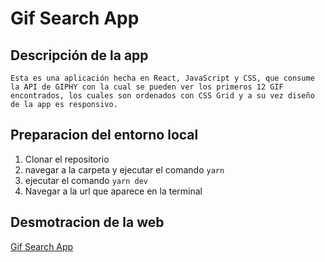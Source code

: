 # Gif Search App

## Descripción de la app
```
Esta es una aplicación hecha en React, JavaScript y CSS, que consume la API de GIPHY con la cual se pueden ver los primeros 12 GIF encontrados, los cuales son ordenados con CSS Grid y a su vez diseño de la app es responsivo.
```

## Preparacion del entorno local

 1. Clonar el repositorio
 2. navegar a la carpeta y ejecutar el comando `yarn`
 3. ejecutar el comando `yarn dev`
 4. Navegar a la url que aparece en la terminal

## Desmotracion de la web 
<a href='' >Gif Search App</a>

